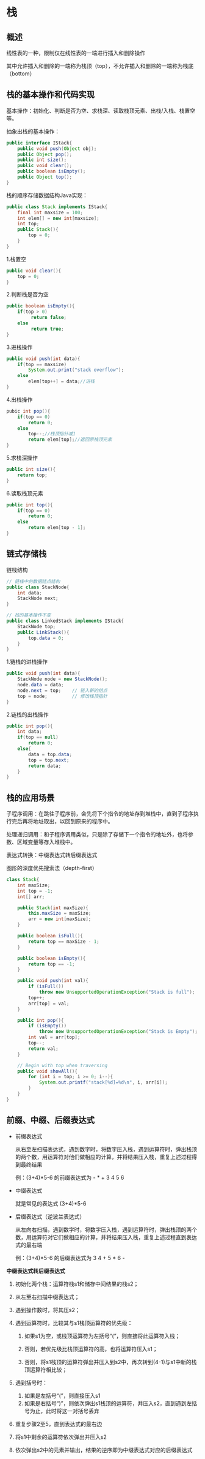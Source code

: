 # 栈

## 概述

线性表的一种，限制仅在线性表的一端进行插入和删除操作

其中允许插入和删除的一端称为栈顶（top），不允许插入和删除的一端称为栈底（bottom）

## 栈的基本操作和代码实现

基本操作：初始化、判断是否为空、求栈深、读取栈顶元素、出栈/入栈、栈置空等。

抽象出栈的基本操作：

```java
public interface IStack{
    public void push(Object obj);
    public Object pop();
    public int size();
    public void clear();
    public boolean isEmpty();
    public Object top(); 
}
```

栈的顺序存储数据结构Java实现：

```java
public class Stack implements IStack{
    final int maxsize = 100;
    int elem[] = new int[maxsize];
    int top;
    public Stack(){
        top = 0;
    }
}
```

1.栈置空

```java
public void clear(){
    top = 0; 
}
```

2.判断栈是否为空

```java
public boolean isEmpty(){
    if(top > 0)
         return false;
    else
         return true; 
}
```

3.进栈操作

```java
public void push(int data){
    if(top == maxsize)
        System.out.print("stack overflow");
    else 
        elem[top++] = data;//进栈
}
```

4.出栈操作

```java
pubic int pop(){
    if(top == 0)
        return 0;
    else
        top--;//栈顶指针减1
        return elem[top];//返回原栈顶元素
}
```

5.求栈深操作

```java
public int size(){
    return top;
}
```

6.读取栈顶元素

```java
public int top(){
    if(top == 0)
        return 0;
    else
        return elem[top - 1];
}
```

## 链式存储栈

链栈结构

```java
// 链栈中的数据结点结构
public class StackNode{
    int data;
    StackNode next;
}

// 栈的基本操作不变
public class LinkedStack implements IStack{
    StackNode top;
    public LinkStack(){
        top.data = 0;
    }
}
```

1.链栈的进栈操作

```java
public void push(int data){
    StackNode node = new StackNode();
    node.data = data;
    node.next = top;	// 链入新的结点
    top = node;			// 修改栈顶指针
}
```

2.链栈的出栈操作

```java
public int pop(){
    int data;
    if(top == null)
        return 0;
    else{
        data = top.data;
        top = top.next;
        return data;
    }
}
```

## 栈的应用场景

子程序调用：在跳往子程序前，会先将下个指令的地址存到堆栈中，直到子程序执行完后再将地址取出，以回到原来的程序中。

处理递归调用：和子程序调用类似，只是除了存储下一个指令的地址外，也将参数、区域变量等存入堆栈中。

表达式转换：中缀表达式转后缀表达式

图形的深度优先搜索法（depth-first）

```java
class Stack{
    int maxSize;
    int top = -1;
    int[] arr;

    public Stack(int maxSize){
        this.maxSize = maxSize;
        arr = new int[maxSize];
    }

    public boolean isFull(){
        return top == maxSize - 1;
    }

    public boolean isEmpty(){
        return top == -1;
    }

    public void push(int val){
        if (isFull())
            throw new UnsupportedOperationException("Stack is full");
        top++;
        arr[top] = val;
    }

    public int pop(){
        if (isEmpty())
            throw new UnsupportedOperationException("Stack is Empty");
        int val = arr[top];
        top--;
        return val;
    }

    // Begin with top when traversing
    public void showAll(){
        for (int i = top; i >= 0; i--){
            System.out.printf("stack[%d]=%d\n", i, arr[i]);
        }
    }
}
```

## 前缀、中缀、后缀表达式

- 前缀表达式

  从右至左扫描表达式，遇到数字时，将数字压入栈，遇到运算符时，弹出栈顶的两个数，用运算符对他们做相应的计算，并将结果压入栈，重复上述过程得到最终结果

  例：(3+4)*5-6 的前缀表达式为 - * + 3 4 5 6 

- 中缀表达式

  就是常见的表达式 (3+4)*5-6 

- 后缀表达式（逆波兰表达式）

  从左向右扫描，遇到数字时，将数字压入栈，遇到运算符时，弹出栈顶的两个数，用运算符对它们做相应的计算，并将结果压入栈，重复上述过程直到表达式的最右端

  例：(3+4)*5-6 的后缀表达式为 3 4 + 5 * 6 -


**中缀表达式转后缀表达式**

1. 初始化两个栈：运算符栈s1和储存中间结果的栈s2；

2. 从左至右扫描中缀表达式；

3. 遇到操作数时，将其压s2；

4. 遇到运算符时，比较其与s1栈顶运算符的优先级：

   1. 如果s1为空，或栈顶运算符为左括号“(”，则直接将此运算符入栈；

   2. 否则，若优先级比栈顶运算符的高，也将运算符压入s1；

   3. 否则，将s1栈顶的运算符弹出并压入到s2中，再次转到(4-1)与s1中新的栈顶运算符相比较；

5. 遇到括号时：
   1. 如果是左括号“(”，则直接压入s1
   2. 如果是右括号“)”，则依次弹出s1栈顶的运算符，并压入s2，直到遇到左括号为止，此时将这一对括号丢弃

6. 重复步骤2至5，直到表达式的最右边

7. 将s1中剩余的运算符依次弹出并压入s2

8. 依次弹出s2中的元素并输出，结果的逆序即为中缀表达式对应的后缀表达式